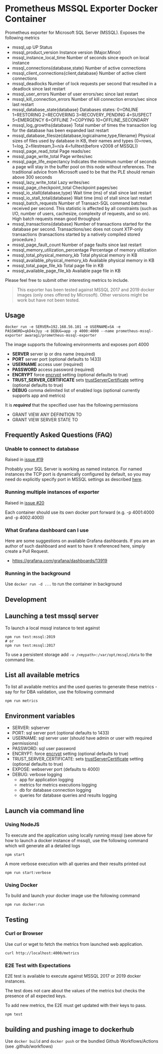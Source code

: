 # Prometheus MSSQL Exporter Docker Container

Prometheus exporter for Microsoft SQL Server (MSSQL). Exposes the following metrics

- mssql_up UP Status
- mssql_product_version Instance version (Major.Minor)
- mssql_instance_local_time Number of seconds since epoch on local instance
- mssql_connections{database,state} Number of active connections
- mssql_client_connections{client,database} Number of active client connections
- mssql_deadlocks Number of lock requests per second that resulted in a deadlock since last restart
- mssql_user_errors Number of user errors/sec since last restart
- mssql_kill_connection_errors Number of kill connection errors/sec since last restart
- mssql_database_state{database} Databases states: 0=ONLINE 1=RESTORING 2=RECOVERING 3=RECOVERY_PENDING 4=SUSPECT 5=EMERGENCY 6=OFFLINE 7=COPYING 10=OFFLINE_SECONDARY
- mssql_log_growths{database} Total number of times the transaction log for the database has been expanded last restart
- mssql_database_filesize{database,logicalname,type,filename} Physical sizes of files used by database in KB, their names and types (0=rows, 1=log, 2=filestream,3=n/a 4=fulltext(before v2008 of MSSQL))
- mssql_page_read_total Page reads/sec
- mssql_page_write_total Page writes/sec
- mssql_page_life_expectancy Indicates the minimum number of seconds a page will stay in the buffer pool on this node without references. The traditional advice from Microsoft used to be that the PLE should remain above 300 seconds
- mssql_lazy_write_total Lazy writes/sec
- mssql_page_checkpoint_total Checkpoint pages/sec
- mssql_io_stall{database,type} Wait time (ms) of stall since last restart
- mssql_io_stall_total{database} Wait time (ms) of stall since last restart
- mssql_batch_requests Number of Transact-SQL command batches received per second. This statistic is affected by all constraints (such as I/O, number of users, cachesize, complexity of requests, and so on). High batch requests mean good throughput
- mssql_transactions{database} Number of transactions started for the database per second. Transactions/sec does not count XTP-only transactions (transactions started by a natively compiled stored procedure.)
- mssql_page_fault_count Number of page faults since last restart
- mssql_memory_utilization_percentage Percentage of memory utilization
- mssql_total_physical_memory_kb Total physical memory in KB
- mssql_available_physical_memory_kb Available physical memory in KB
- mssql_total_page_file_kb Total page file in KB
- mssql_available_page_file_kb Available page file in KB

Please feel free to submit other interesting metrics to include.

> This exporter has been tested against MSSQL 2017 and 2019 docker images (only ones offered by Microsoft). Other versions might be work but have not been tested.

## Usage

`docker run -e SERVER=192.168.56.101 -e USERNAME=SA -e PASSWORD=qkD4x3yy -e DEBUG=app -p 4000:4000 --name prometheus-mssql-exporter awaragi/prometheus-mssql-exporter`

The image supports the following environments and exposes port 4000

- **SERVER** server ip or dns name (required)
- **PORT** server port (optional defaults to 1433)
- **USERNAME** access user (required)
- **PASSWORD** access password (required)
- **ENCRYPT** force [encrypt](https://docs.microsoft.com/en-us/dotnet/api/system.data.sqlclient.sqlconnectionstringbuilder.encrypt?view=dotnet-plat-ext-6.0) setting (optional defaults to true)
- **TRUST_SERVER_CERTIFICATE** sets [trustServerCertificate](https://docs.microsoft.com/en-us/dotnet/api/system.data.sqlclient.sqlconnectionstringbuilder.trustservercertificate?view=dotnet-plat-ext-6.0) setting (optional defaults to true)
- **DEBUG** comma delimited list of enabled logs (optional currently supports app and metrics)

It is **_required_** that the specified user has the following permissions

- GRANT VIEW ANY DEFINITION TO <user>
- GRANT VIEW SERVER STATE TO <user>

## Frequently Asked Questions (FAQ)

### Unable to connect to database

Raised in [issue #19](https://github.com/awaragi/prometheus-mssql-exporter/issues/19)

Probably your SQL Server is working as named instance. For named instances the TCP port is dynamically configured by default, so you may need do explicitly specify port in MSSQL settings as described [here](https://docs.microsoft.com/en-US/sql/database-engine/configure-windows/configure-a-server-to-listen-on-a-specific-tcp-port?view=sql-server-ver15).

### Running multiple instances of exporter

Raised in [issue #20](https://github.com/awaragi/prometheus-mssql-exporter/issues/20)

Each container should use its own docker port forward (e.g. -p 4001:4000 and -p 4002:4000)

### What Grafana dashboard can I use

Here are some suggestions on available Grafana dashboards. If you are an author of such dashboard and want to have it referenced here, simply create a Pull Request.

- https://grafana.com/grafana/dashboards/13919

### Running in the background

Use `docker run -d ...` to run the container in background

## Development

## Launching a test mssql server

To launch a local mssql instance to test against

```shell
npm run test:mssql:2019
# or
npm run test:mssql:2017
```

To use a persistent storage add `-v /<mypath>:/var/opt/mssql/data` to the command line.

## List all available metrics

To list all available metrics and the used queries to generate these metrics - say for for DBA validation, use the following command

```shell
npm run metrics
```

## Environment variables

- SERVER: sqlserver
- PORT: sql server port (optional defaults to 1433)
- USERNAME: sql server user (should have admin or user with required permissions)
- PASSWORD: sql user password
- ENCRYPT: force [encrypt](https://docs.microsoft.com/en-us/dotnet/api/system.data.sqlclient.sqlconnectionstringbuilder.encrypt?view=dotnet-plat-ext-6.0) setting (optional defaults to true)
- TRUST_SERVER_CERTIFICATE: sets [trustServerCertificate](https://docs.microsoft.com/en-us/dotnet/api/system.data.sqlclient.sqlconnectionstringbuilder.trustservercertificate?view=dotnet-plat-ext-6.0) setting (optional defaults to true)
- EXPOSE: webserver port (defaults to 4000)
- DEBUG: verbose logging
  - app for application logging
  - metrics for metrics executions logging
  - db for database connection logging
  - queries for database queries and results logging

## Launch via command line

### Using NodeJS

To execute and the application using locally running mssql (see above for how to launch a docker instance of mssql),
use the following command which will generate all a detailed logs

```shell
npm start
```

A more verbose execution with all queries and their results printed out

```shell
npm run start:verbose
```

### Using Docker

To build and launch your docker image use the following command

```shell
npm run docker:run
```

## Testing

### Curl or Browser

Use curl or wget to fetch the metrics from launched web application.

```shell
curl http://localhost:4000/metrics
```

### E2E Test with Expectations

E2E test is available to execute against MSSQL 2017 or 2019 docker instances.

The test does not care about the values of the metrics but checks the presence of all expected keys.

To add new metrics, the E2E must get updated with their keys to pass.

```shell
npm test
```

## building and pushing image to dockerhub

Use `docker build` and `docker push` or the bundled Github Workflows/Actions (see .github/workflows)
